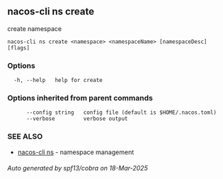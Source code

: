 ## nacos-cli ns create

create namespace

```
nacos-cli ns create <namespace> <namespaceName> [namespaceDesc] [flags]
```

### Options

```
  -h, --help   help for create
```

### Options inherited from parent commands

```
      --config string   config file (default is $HOME/.nacos.toml)
      --verbose         verbose output
```

### SEE ALSO

* [nacos-cli ns](nacos-cli_ns.md)	 - namespace management

###### Auto generated by spf13/cobra on 18-Mar-2025
